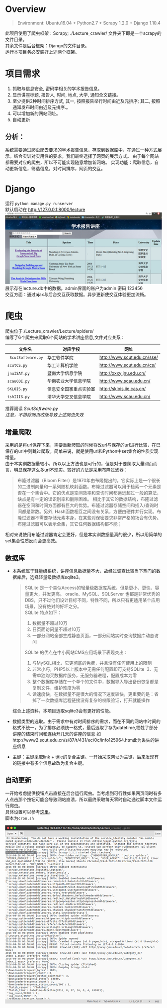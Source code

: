 # Overview
 >Environment: Ubuntu16.04 + Python2.7 + Scrapy 1.2.0 + Django 1.10.4


此项目使用了爬虫框架：Scrapy; ./Lecture_crawler/ 文件夹下即是一个scrapy的文件目录。  
其余文件是后台框架：Django的文件目录。   
运行本项目务必安装好上述两个框架。

# 项目需求
1. 抓取与信息安全, 密码学相关的学术报告信息。  
2. 显示讲座标题, 报告人, 时间, 地点, 大学, 通知全文链接。  
3. 至少提供2种时间排序方式, 其一, 按照报告举行时间由近及元排序; 其二, 按照通知发布时间由近及元排序.。   
4. 可以增加新的网站网址。   
5. 自动更新    

## 分析：    
系统需要通过爬虫爬去要求的学术报告信息，存取到数据库中，在通过一种方式展示。结合实训对实用性的要求，我们最终选择了网页的展示方式。
由于每个网站都需要对应的爬虫，所以不可能实现随意增加新网站。
实现功能：爬取信息，自动更新信息，筛选信息，对时间排序，网页的交互。

# Django 
 运行 `python manage.py runserver`   
 默认启动在 http://127.0.0.1:8000/lecture  
![img](./doc/show.png)   
展示存在lecture.db中的数据。admin界面的账户为admin 密码 123456   
交互方面：通过ajax与后台交互获取数据。异步更新使交互体验更加流畅。

# 爬虫
爬虫位于./Lecture_crawler/Lecture/spiders/   
编写了6个爬虫来爬取6个网站的学术讲座信息,文件对应关系：

| 文件名       | 对应学校  |  网址  |
| ------  | -----  | ---- |
|` ScutSoftware.py`         | 华工软件学院      |    http://www.scut.edu.cn/sse/    |
| `scutCS.py `       | 华工计算机学院      |   http://www.scut.edu.cn/cs/    |
|` jnuISAT.py  `     | 暨南大学信息学院      |    http://xxxy.jnu.edu.cn/   |
| `scauCOI.py  `     |  华南农业大学信息学院    |    http://www.scau.edu.cn/   |
| `SKLOIS.py `      |  信息安全国家重点实验室     |    http://sklois.iie.cas.cn/   |
| `tshIIIS.py`       |  清华大学交叉信息学院    |    http://www.scau.edu.cn/   |

推荐阅读 *ScutSoftware.py*  
*注意，不排除网页改版导致上述爬虫失效*

## 增量爬取
采用的是将url保存下来，需要重新爬取的时候将改url与保存的url进行比较，在已保存的url中则跳过爬取。简单来说，就是使用url和Python中set集合的性质实现增量。   
由于本实训数据量较小，所以以上方法也是可行的，但是对于要爬取大量网页而言，明显保存这么多url不现实。较好的方法是采用布隆过滤器：

>布隆过滤器（Bloom Filter）是1970年由布隆提出的。它实际上是一个很长的二进制向量和一系列随机映射函数。布隆过滤器可以用于检索一个元素是否在一个集合中。它的优点是空间效率和查询时间都远远超过一般的算法，缺点是有一定的误识别率和删除困难。
相比于其它的数据结构，布隆过滤器在空间和时间方面都有巨大的优势。布隆过滤器存储空间和插入/查询时间都是常数。另外, Hash函数相互之间没有关系，方便由硬件并行实现。布隆过滤器不需要存储元素本身，在某些对保密要求非常严格的场合有优势。
布隆过滤器可以表示全集，其它任何数据结构都不能；


相对来说使用布隆过滤器肯定会更好，但是本实训数据量真的很少，所以用简单的set集合性质反而会更高效。

## 数据库

* 本系统属于轻量级系统，讲座信息数据量不大，故经过调查比较当下热门的数据库后，选择轻量级数据库sqlite3。
    > SQLite 是一个类似Access的轻量级数据库系统，但是更小、更快、容量更大，并发更高。 oracle、MySQL、SQLServer 也都是非常优秀的 DBS，只不过他们设计目标不同，特性不同，所以只有更适用某个应用场景，没有绝对的好坏之分。   
    > SQLite 特点如下：  
    > 1. 数据量不超过10万
    > 2. 日页面访问量不超过10万 
    > 3. 一部分网站全部生成静态页面，一部分网站实时查询数据库动态访问  
    >
    >
    >SQLite 的优点在中小网站CMS应用场景下表现突出：
    >1. 与MySQL相比，它更彻底的免费，并且没有任何使用上的限制 
    >2. 非常小巧，PHP5以上版本中无需任何配置即可支持SQLite 
    >3、无需单独购买数据库服务，无服务器进程，配置成本为零
    >4. 整个数据库存储在一个单个的文件中，数据导入导出备份恢复都是复制文件，维护难度为零
    >5. 读速度快，在数据量不是很大的情况下速度较快，更重要的是：省掉了一次数据库远程链接没有复杂的权限验证，打开就能操作

    综合上述资料，本项目选取sqlite3会有更好的性能。   
* 数据类型的选取。由于需求中有对时间排序的需求，而在不同的网站中时间的格式不统一，为了排序必须统一格式，最后选取了存为datetime,牺牲了部分讲座的结束时间和连续开几天的讲座的信息 如http://www2.scut.edu.cn/s/87/t/431/ec/0c/info125964.htm此为丢失的讲座信息
* 主键：主键采取link + title的复合主键。一开始采取网址为主键，后来发现有的链接中有多个信息故改为复合主键。

## 自动更新
一开始考虑提供按钮点击直接在后台运行爬虫。当考虑到可行性如果网页同时有多人点击那个按钮可能会导致网站崩溃，所以最终采取每天零时自动通过脚本文件运行爬虫。   
具体设置可以参考[这里](https://blog.csdn.net/solo_ws/article/details/52337393)。   
脚本为`cron.sh`

![img](./doc/cron.png)
